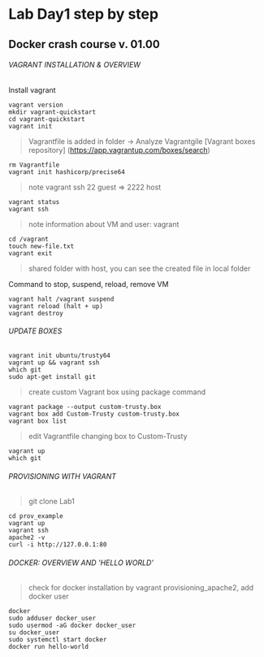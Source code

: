 # Lab Day1 step by step
## Docker crash course v. 01.00

###### VAGRANT INSTALLATION & OVERVIEW

Install vagrant
```
vagrant version
mkdir vagrant-quickstart
cd vagrant-quickstart
vagrant init
```
>Vagrantfile is added in folder -> Analyze Vagrantgile
[Vagrant boxes repository] (https://app.vagrantup.com/boxes/search)

```
rm Vagrantfile
vagrant init hashicorp/precise64
```
>note vagrant ssh 22 guest => 2222 host
```
vagrant status
vagrant ssh
```
>note information about VM and user: vagrant
```
cd /vagrant
touch new-file.txt
vagrant exit
```
>shared folder with host, you can see the created file in local folder

Command to stop, suspend, reload, remove VM
```
vagrant halt /vagrant suspend
vagrant reload (halt + up)
vagrant destroy
```

###### UPDATE BOXES

```
vagrant init ubuntu/trusty64
vagrant up && vagrant ssh
which git
sudo apt-get install git
```
>create custom Vagrant box using package command
```
vagrant package --output custom-trusty.box
vagrant box add Custom-Trusty custom-trusty.box
vagrant box list
```
>edit Vagrantfile changing box to Custom-Trusty
```
vagrant up
which git
```

###### PROVISIONING WITH VAGRANT

> git clone Lab1

```
cd prov_example
vagrant up
vagrant ssh
apache2 -v
curl -i http://127.0.0.1:80
```

###### DOCKER: OVERVIEW AND 'HELLO WORLD'

>check for docker installation by vagrant provisioning_apache2, add docker user

```
docker
sudo adduser docker_user
sudo usermod -aG docker docker_user
su docker_user
sudo systemctl start docker 
docker run hello-world
```
